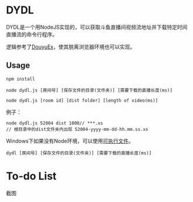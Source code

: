 # DYDL

DYDL是一个用NodeJS实现的，可以获取斗鱼直播间视频流地址并下载特定时间直播流的命令行程序。

逻辑参考了[DouyuEx](https://greasyfork.org/zh-CN/scripts/394497-douyuex-%E6%96%97%E9%B1%BC%E7%9B%B4%E6%92%AD%E9%97%B4%E5%A2%9E%E5%BC%BA%E6%8F%92%E4%BB%B6)，使其脱离浏览器环境也可以实现。

## Usage

```
npm install

node dydl.js [房间号] [保存文件的目录(文件夹)] [需要下载的直播长度(ms)]

node dydl.js [room id] [dist folder] [length of video(ms)]
```

例子：

```
node dydl.js 52004 dist 1000// ***.xs 
// 根目录中的dist文件夹内出现 52004-yyyy-mm-dd-hh.mm.ss.xs 
```

Windows下如果没有Node环境，可以使用[可执行文件](https://github.com/Mike-7777777/dydl/releases/)。

```
dydl [房间号] [保存文件的目录(文件夹)] [需要下载的直播长度(ms)]
```

# To-do List

截图
